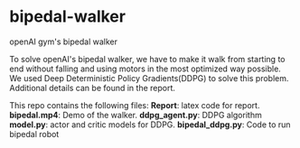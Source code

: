 # bipedal-walker
openAI gym's bipedal walker

To solve openAI's bipedal walker, we have to make it walk from starting to end without falling and using motors in the most optimized way possible. We used Deep Deterministic Policy Gradients(DDPG) to solve this problem. Additional details can be found in the report.

This repo contains the following files:
**Report**: latex code for report.
**bipedal.mp4**: Demo of the walker.
**ddpg_agent.py**: DDPG algorithm
**model.py**: actor and critic models for DDPG.
**bipedal_ddpg.py**: Code to run bipedal robot
